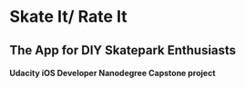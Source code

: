 # Skate It/ Rate It
## The App for DIY Skatepark Enthusiasts
#### Udacity iOS Developer Nanodegree Capstone project


